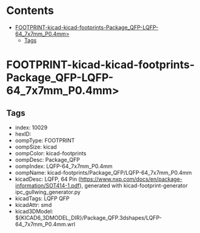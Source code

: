 



Contents
========

* [FOOTPRINT-kicad-kicad-footprints-Package_QFP-LQFP-64_7x7mm_P0.4mm>](#footprint-kicad-kicad-footprints-package_qfp-lqfp-64_7x7mm_p04mm)
	* [Tags](#tags)

# FOOTPRINT-kicad-kicad-footprints-Package_QFP-LQFP-64_7x7mm_P0.4mm>

## Tags

- index: 10029
- hexID: 
- oompType: FOOTPRINT
- oompSize: kicad
- oompColor: kicad-footprints
- oompDesc: Package_QFP
- oompIndex: LQFP-64_7x7mm_P0.4mm
- oompName: kicad-footprints/Package_QFP/LQFP-64_7x7mm_P0.4mm
- kicadDesc: LQFP, 64 Pin (https://www.nxp.com/docs/en/package-information/SOT414-1.pdf), generated with kicad-footprint-generator ipc_gullwing_generator.py
- kicadTags: LQFP QFP
- kicadAttr: smd
- kicad3DModel: ${KICAD6_3DMODEL_DIR}/Package_QFP.3dshapes/LQFP-64_7x7mm_P0.4mm.wrl
